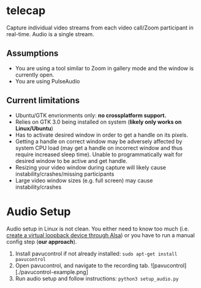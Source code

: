 # telecap
Capture individual video streams from each video call/Zoom participant in real-time. Audio is a single stream. 

## Assumptions

* You are using a tool similar to Zoom in gallery mode and the window is currently open.
* You are using PulseAudio

## Current limitations

* Ubuntu/GTK envrionments only: **no crossplatform support.**
* Relies on GTK 3.0 being installed on system (**likely only works on Linux/Ubuntu**)
* Has to activate desired window in order to get a handle on its pixels.
* Getting a handle on correct window may be adversely affected by system CPU load (may get a handle on incorrect window and thus require increased sleep time). Unable to programmatically wait for desired window to be active and get handle.
* Resizing your video window during capture will likely cause instability/crashes/missing participants
* Large video window sizes (e.g. full screen) may cause instability/crashes

# Audio Setup

Audio setup in Linux is not clean. You either need to know too much (i.e. [create a virtual loopback device through Alsa](https://unix.stackexchange.com/a/310200)) or you have to run a manual config step (**our approach**).

1. Install pavucontrol if not already installed: `sudo apt-get install pavucontrol`
2. Open pavucontrol, and navigate to the recording tab.
![pavucontrol][./pavucontrol-example.png]
3. Run audio setup and follow instructions: `python3 setup_audio.py`
